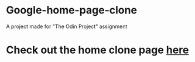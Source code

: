 # Google-home-page-clone
A project made for "The Odin Project" assignment

# Check out the home clone page [here](https://gowthampb.github.io/Google-home-page-clone/)
